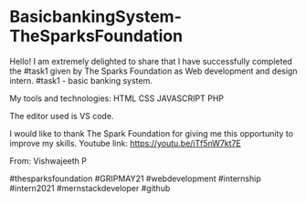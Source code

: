 # BasicbankingSystem-TheSparksFoundation

Hello!
I am extremely delighted to share that I have successfully completed the #task1 given by The Sparks Foundation as Web development and design intern. #task1 - basic banking system.

My tools and technologies:
HTML
CSS
JAVASCRIPT
PHP

The editor used is VS code.

I would like to thank The Spark Foundation for giving me this opportunity to improve my skills.
Youtube link: https://youtu.be/iTf5nW7kt7E

From:
Vishwajeeth P

#thesparksfoundation #GRIPMAY21 #webdevelopment #internship #intern2021 #mernstackdeveloper #github
